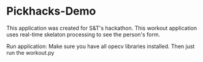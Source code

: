 # Pickhacks-Demo
This application was created for S&T's hackathon.
This workout application uses real-time skelaton processing to see the person's form.



Run application:
Make sure you have all opecv libraries installed.
Then just run the workout.py
